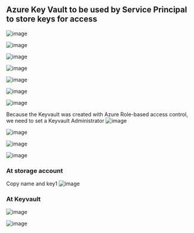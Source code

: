 ## Azure Key Vault to be used by Service Principal to store keys for access

![image](https://github.com/user-attachments/assets/986d2b75-f70f-47ee-be81-64ff0a2f565b)

![image](https://github.com/user-attachments/assets/7b0a123c-6aab-4e12-8f13-abed8384f509)

![image](https://github.com/user-attachments/assets/949ecaaf-5887-4a1a-a9e7-b8c27b9b6656)

![image](https://github.com/user-attachments/assets/4c256abe-3bb8-4390-9e0a-819653c90185)

![image](https://github.com/user-attachments/assets/41ade278-8048-4f19-b504-d2163e21def1)

![image](https://github.com/user-attachments/assets/e03e167a-a940-4f59-b827-030ac9f5d6e0)

![image](https://github.com/user-attachments/assets/b6a69450-9f05-46ac-995e-7c393663f0b6)

Because the Keyvault was created with Azure Role-based access control, we need to set a Keyvault Administrator
![image](https://github.com/user-attachments/assets/b71123c5-b40d-4276-8f39-44052438613c)

![image](https://github.com/user-attachments/assets/3d46b513-d32c-479f-83d9-c2af58fb825f)

![image](https://github.com/user-attachments/assets/b6e02443-512d-41b8-8944-bbf13a24c551)

![image](https://github.com/user-attachments/assets/b512c5bd-f454-4233-819b-6bd10a3a9785)


### At storage account
Copy name and key1
![image](https://github.com/user-attachments/assets/b2f80798-faeb-4a0f-8d1c-77afa1c9c22f)

### At Keyvault
![image](https://github.com/user-attachments/assets/32c6971a-fda7-4547-b8f2-9142914e7405)

![image](https://github.com/user-attachments/assets/a617a37e-3642-447f-81eb-62ea7a79fc4f)
